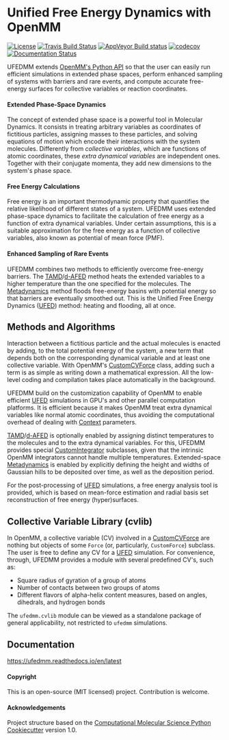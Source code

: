 Unified Free Energy Dynamics with OpenMM
========================================

[//]: # (Badges)
[![License](https://img.shields.io/github/license/mashape/apistatus.svg)]()
[![Travis Build Status](https://travis-ci.org/craabreu/ufedmm.png)](https://travis-ci.org/craabreu/ufedmm)
[![AppVeyor Build status](https://ci.appveyor.com/api/projects/status/8p0jxlr3ly3bta06/branch/master?svg=true)](https://ci.appveyor.com/project/craabreu/ufedmm/branch/master)
[![codecov](https://codecov.io/gh/craabreu/ufedmm/branch/master/graph/badge.svg)](https://codecov.io/gh/craabreu/ufedmm/branch/master)
[![Documentation Status](https://readthedocs.org/projects/ufedmm/badge/?style=flat)](https://readthedocs.org/projects/ufedmm)

UFEDMM extends [OpenMM's Python API] so that the user can easily run
efficient simulations in extended phase spaces, perform enhanced sampling
of systems with barriers and rare events, and compute accurate free-energy
surfaces for collective variables or reaction coordinates.

#### Extended Phase-Space Dynamics

The concept of extended phase space is a powerful tool in Molecular
Dynamics. It consists in treating arbitrary variables as coordinates of
fictitious particles, assigning masses to these particles, and solving
equations of motion which encode their interactions with the system
molecules. Differently from _collective variables_, which are functions
of atomic coordinates, these _extra dynamical variables_ are independent
ones. Together with their conjugate momenta, they add new dimensions to
the system's phase space.

#### Free Energy Calculations

Free energy is an important thermodynamic property that quantifies the
relative likelihood of different states of a system. UFEDMM uses
extended phase-space dynamics to facilitate the calculation of free
energy as a function of extra dynamical variables. Under certain
assumptions, this is a suitable approximation for the free energy as
a function of collective variables, also known as potential of mean
force (PMF).

#### Enhanced Sampling of Rare Events

UFEDMM combines two methods to efficiently overcome free-energy barriers.
The [TAMD]/[d-AFED] method heats the extended variables to a higher
temperature than the one specified for the molecules. The [Metadynamics]
method floods free-energy basins with potential energy so that barriers
are eventually smoothed out. This is the Unified Free Energy Dynamics
([UFED]) method: heating and flooding, all at once.

## Methods and Algorithms

Interaction between a fictitious particle and the actual molecules is
enacted by adding, to the total potential energy of the system, a new
term that depends both on the corresponding dynamical variable and at
least one collective variable. With OpenMM's [CustomCVForce] class,
adding such a term is as simple as writing down a mathematical expression.
All the low-level coding and compilation takes place automatically in the
background.

UFEDMM build on the customization capability of OpenMM to enable efficient
[UFED] simulations in GPU's and other parallel computation platforms. It
is efficient because it makes OpenMM treat extra dynamical variables like
normal atomic coordinates, thus avoiding the computational overhead of
dealing with [Context] parameters.

[TAMD]/[d-AFED] is optionally enabled by assigning distinct temperatures
to the molecules and to the extra dynamical variables. For this, UFEDMM
provides special [CustomIntegrator] subclasses, given that the intrinsic
OpenMM integrators cannot handle multiple temperatures. Extended-space
[Metadynamics] is enabled by explicitly defining the height and widths of
Gaussian hills to be deposited over time, as well as the deposition period.

For the post-processing of [UFED] simulations, a free energy analysis tool
is provided, which is based on mean-force estimation and radial basis set
reconstruction of free energy (hyper)surfaces.

## Collective Variable Library (cvlib)

In OpenMM, a collective variable (CV) involved in a [CustomCVForce] are
nothing but objects of some `Force` (or, particularly, `CustomForce`)
subclass. The user is free to define any CV for a [UFED] simulation. For
convenience, through, UFEDMM provides a module with several predefined
CV's, such as:

* Square radius of gyration of a group of atoms
* Number of contacts between two groups of atoms
* Different flavors of alpha-helix content measures, based on angles,
dihedrals, and hydrogen bonds

The `ufedmm.cvlib` module can be viewed as a standalone package of
general applicability, not restricted to `ufedmm` simulations.

## Documentation

<!-- https://atomsmm.readthedocs.io/en/stable -->

https://ufedmm.readthedocs.io/en/latest

#### Copyright

This is an open-source (MIT licensed) project. Contribution is welcome.

#### Acknowledgements

Project structure based on the
[Computational Molecular Science Python Cookiecutter](https://github.com/molssi/cookiecutter-cms) version 1.0.

[OpenMM's Python API]: http://docs.openmm.org/latest/api-python/index.html
[TAMD]: http://doi.org/10.1016/j.cplett.2006.05.062
[d-AFED]: http://doi.org/10.1021/jp805039u
[Metadynamics]: http://doi.org/10.1021/jp045424k
[UFED]: http://doi.org/10.1063/1.4733389
[Context]: http://docs.openmm.org/latest/api-python/generated/simtk.openmm.openmm.Context.html
[CustomCVForce]: http://docs.openmm.org/latest/api-python/generated/simtk.openmm.openmm.CustomCVForce.html
[CustomIntegrator]: http://docs.openmm.org/latest/api-python/generated/simtk.openmm.openmm.CustomIntegrator.html
